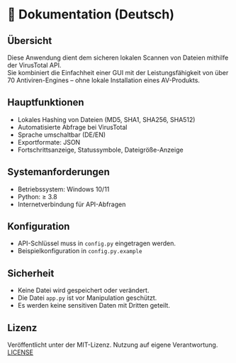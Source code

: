 # 📘 Dokumentation (Deutsch)

## Übersicht

Diese Anwendung dient dem sicheren lokalen Scannen von Dateien mithilfe der VirusTotal API.  
Sie kombiniert die Einfachheit einer GUI mit der Leistungsfähigkeit von über 70 Antiviren-Engines – ohne lokale Installation eines AV-Produkts.

## Hauptfunktionen

- Lokales Hashing von Dateien (MD5, SHA1, SHA256, SHA512)
- Automatisierte Abfrage bei VirusTotal
- Sprache umschaltbar (DE/EN)
- Exportformate: JSON
- Fortschrittsanzeige, Statussymbole, Dateigröße-Anzeige

## Systemanforderungen

- Betriebssystem: Windows 10/11
- Python: ≥ 3.8
- Internetverbindung für API-Abfragen

## Konfiguration

- API-Schlüssel muss in `config.py` eingetragen werden.
- Beispielkonfiguration in `config.py.example`

## Sicherheit

- Keine Datei wird gespeichert oder verändert.
- Die Datei `app.py` ist vor Manipulation geschützt.
- Es werden keine sensitiven Daten mit Dritten geteilt.

## Lizenz

Veröffentlicht unter der MIT-Lizenz. Nutzung auf eigene Verantwortung.
[LICENSE](LICENSE)